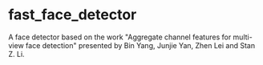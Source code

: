 # fast_face_detector
A face detector based on the work "Aggregate channel features for multi-view face detection" presented by Bin Yang, Junjie Yan, Zhen Lei and Stan Z. Li. 
